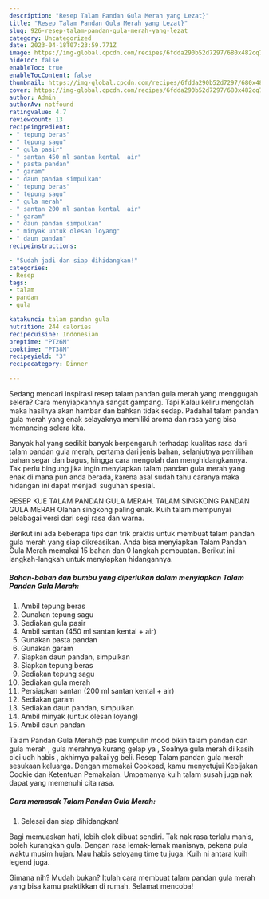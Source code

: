 ```yaml
---
description: "Resep Talam Pandan Gula Merah yang Lezat}"
title: "Resep Talam Pandan Gula Merah yang Lezat}"
slug: 926-resep-talam-pandan-gula-merah-yang-lezat
category: Uncategorized
date: 2023-04-18T07:23:59.771Z
image: https://img-global.cpcdn.com/recipes/6fdda290b52d7297/680x482cq70/talam-pandan-gula-merah-foto-resep-utama.jpg
hideToc: false
enableToc: true
enableTocContent: false
thumbnail: https://img-global.cpcdn.com/recipes/6fdda290b52d7297/680x482cq70/talam-pandan-gula-merah-foto-resep-utama.jpg
cover: https://img-global.cpcdn.com/recipes/6fdda290b52d7297/680x482cq70/talam-pandan-gula-merah-foto-resep-utama.jpg
author: Admin
authorAv: notfound
ratingvalue: 4.7
reviewcount: 13
recipeingredient:
- " tepung beras"
- " tepung sagu"
- " gula pasir"
- " santan 450 ml santan kental  air"
- " pasta pandan"
- " garam"
- " daun pandan simpulkan"
- " tepung beras"
- " tepung sagu"
- " gula merah"
- " santan 200 ml santan kental  air"
- " garam"
- " daun pandan simpulkan"
- " minyak untuk olesan loyang"
- " daun pandan"
recipeinstructions:

- "Sudah jadi dan siap dihidangkan!"
categories:
- Resep
tags:
- talam
- pandan
- gula

katakunci: talam pandan gula 
nutrition: 244 calories
recipecuisine: Indonesian
preptime: "PT26M"
cooktime: "PT38M"
recipeyield: "3"
recipecategory: Dinner

---
```



Sedang mencari inspirasi resep talam pandan gula merah yang menggugah selera? Cara menyiapkannya sangat gampang. Tapi Kalau keliru mengolah maka hasilnya akan hambar dan bahkan tidak sedap. Padahal talam pandan gula merah yang enak selayaknya memiliki aroma dan rasa yang bisa memancing selera kita.


Banyak hal yang sedikit banyak berpengaruh terhadap kualitas rasa dari talam pandan gula merah, pertama dari jenis bahan, selanjutnya pemilihan bahan segar dan bagus, hingga cara mengolah dan menghidangkannya. Tak perlu bingung jika ingin menyiapkan talam pandan gula merah yang enak di mana pun anda berada, karena asal sudah tahu caranya maka hidangan ini dapat menjadi suguhan spesial.

RESEP KUE TALAM PANDAN GULA MERAH. TALAM SINGKONG PANDAN GULA MERAH Olahan singkong paling enak. Kuih talam mempunyai pelabagai versi dari segi rasa dan warna.


Berikut ini ada beberapa tips dan trik praktis untuk membuat talam pandan gula merah yang siap dikreasikan. Anda bisa menyiapkan Talam Pandan Gula Merah memakai 15 bahan dan 0 langkah pembuatan. Berikut ini langkah-langkah untuk menyiapkan hidangannya.

<!--inarticleads1-->

##### Bahan-bahan dan bumbu yang diperlukan dalam menyiapkan Talam Pandan Gula Merah:

1. Ambil  tepung beras
1. Gunakan  tepung sagu
1. Sediakan  gula pasir
1. Ambil  santan (450 ml santan kental + air)
1. Gunakan  pasta pandan
1. Gunakan  garam
1. Siapkan  daun pandan, simpulkan
1. Siapkan  tepung beras
1. Sediakan  tepung sagu
1. Sediakan  gula merah
1. Persiapkan  santan (200 ml santan kental + air)
1. Sediakan  garam
1. Sediakan  daun pandan, simpulkan
1. Ambil  minyak (untuk olesan loyang)
1. Ambil  daun pandan


Talam Pandan Gula Merah😍 pas kumpulin mood bikin talam pandan dan gula merah , gula merahnya kurang gelap ya , Soalnya gula merah di kasih cici udh habis , akhirnya pakai yg beli. Resep Talam pandan gula merah sesukaan keluarga. Dengan memakai Cookpad, kamu menyetujui Kebijakan Cookie dan Ketentuan Pemakaian. Umpamanya kuih talam susah juga nak dapat yang memenuhi cita rasa. 

<!--inarticleads2-->

##### Cara memasak Talam Pandan Gula Merah:


1. Selesai dan siap dihidangkan!

Bagi memuaskan hati, lebih elok dibuat sendiri. Tak nak rasa terlalu manis, boleh kurangkan gula. Dengan rasa lemak-lemak manisnya, pekena pula waktu musim hujan. Mau habis seloyang time tu juga. Kuih ni antara kuih legend juga. 

Gimana nih? Mudah bukan? Itulah cara membuat talam pandan gula merah yang bisa kamu praktikkan di rumah. Selamat mencoba!
